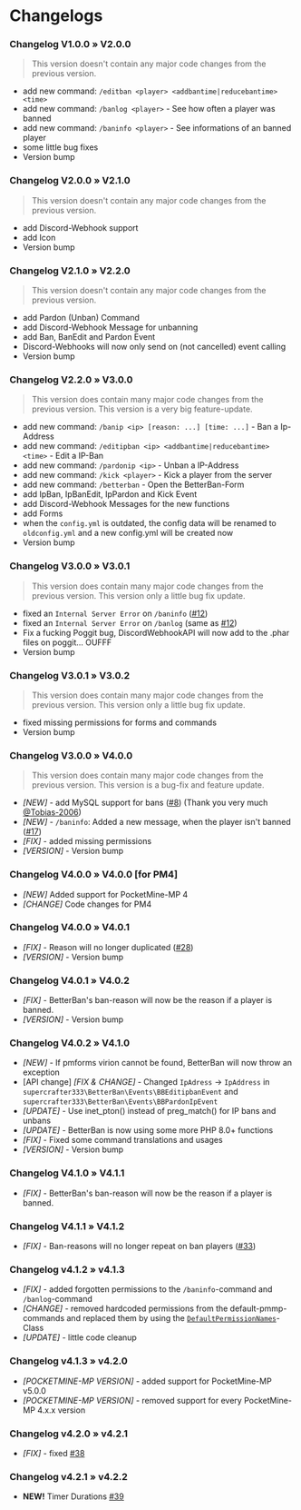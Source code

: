 # Changelogs

### Changelog V1.0.0 » V2.0.0
> This version doesn't contain any major code changes from the previous version.
- add new command: `/editban <player> <addbantime|reducebantime> <time>`
- add new command: `/banlog <player>` - See how often a player was banned
- add new command: `/baninfo <player>` - See informations of an banned player
- some little bug fixes
- Version bump

### Changelog V2.0.0 » V2.1.0
> This version doesn't contain any major code changes from the previous version.
- add Discord-Webhook support
- add Icon
- Version bump

### Changelog V2.1.0 » V2.2.0
> This version doesn't contain any major code changes from the previous version.
- add Pardon (Unban) Command
- add Discord-Webhook Message for unbanning
- add Ban, BanEdit and Pardon Event
- Discord-Webhooks will now only send on (not cancelled) event calling
- Version bump

### Changelog V2.2.0 » V3.0.0
> This version does contain many major code changes from the previous version. This version is a very big feature-update.
- add new command: `/banip <ip> [reason: ...] [time: ...]` - Ban a Ip-Address
- add new command: `/editipban <ip> <addbantime|reducebantime> <time>` - Edit a IP-Ban
- add new command: `/pardonip <ip>` - Unban a IP-Address
- add new command: `/kick <player>` - Kick a player from the server
- add new command: `/betterban` - Open the BetterBan-Form
- add IpBan, IpBanEdit, IpPardon and Kick Event
- add Discord-Webhook Messages for the new functions
- add Forms
- when the `config.yml` is outdated, the config data will be renamed to `oldconfig.yml` and a new config.yml will be created now
- Version bump

### Changelog V3.0.0 » V3.0.1
> This version does contain many major code changes from the previous version. This version only a little bug fix update.
- fixed an `Internal Server Error` on `/baninfo` ([#12](https://github.com/supercrafter333/BetterBan/issues/12))
- fixed an `Internal Server Error` on `/banlog` (same as [#12](https://github.com/supercrafter333/BetterBan/issues/12))
- Fix a fucking Poggit bug, DiscordWebhookAPI will now add to the .phar files on poggit... OUFFF
- Version bump

### Changelog V3.0.1 » V3.0.2
> This version does contain many major code changes from the previous version. This version only a little bug fix update.
- fixed missing permissions for forms and commands
- Version bump

### Changelog V3.0.0 » V4.0.0
> This version does contain many major code changes from the previous version. This version is a bug-fix and feature update.
- *[NEW]* - add MySQL support for bans ([#8](https://github.com/supercrafter333/BetterBan/issues/8)) (Thank you very much [@Tobias-2006](https://github.com/Tobias-2006))
- *[NEW]* - `/baninfo`: Added a new message, when the player isn't banned ([#17](https://github.com/supercrafter333/BetterBan/issues/17))
- *[FIX]* - added missing permissions
- *[VERSION]* - Version bump

### Changelog V4.0.0 » V4.0.0 [for PM4]
- *[NEW]* Added support for PocketMine-MP 4
- *[CHANGE]* Code changes for PM4

### Changelog V4.0.0 » V4.0.1
- *[FIX]* - Reason will no longer duplicated ([#28](https://github.com/supercrafter333/BetterBan/issues/28))
- *[VERSION]* - Version bump

### Changelog V4.0.1 » V4.0.2
- *[FIX]* - BetterBan's ban-reason will now be the reason if a player is banned.
- *[VERSION]* - Version bump

### Changelog V4.0.2 » V4.1.0
- *[NEW]* - If pmforms virion cannot be found, BetterBan will now throw an exception
- [API change]  *[FIX & CHANGE]* - Changed `IpAdress` -> `IpAddress` in `supercrafter333\BetterBan\Events\BBEditipbanEvent` and `supercrafter333\BetterBan\Events\BBPardonIpEvent`
- *[UPDATE]* - Use inet_pton() instead of preg_match() for IP bans and unbans
- *[UPDATE]* - BetterBan is now using some more PHP 8.0+ functions
- *[FIX]* - Fixed some command translations and usages
- *[VERSION]* - Version bump

### Changelog V4.1.0 » V4.1.1
- *[FIX]* - BetterBan's ban-reason will now be the reason if a player is banned.

### Changelog V4.1.1 » V4.1.2
- *[FIX]* - Ban-reasons will no longer repeat on ban players ([#33](https://github.com/supercrafter333/BetterBan/issues/33))

### Changelog v4.1.2 » v4.1.3
- *[FIX]* - added forgotten permissions to the `/baninfo`-command and `/banlog`-command
- *[CHANGE]* - removed hardcoded permissions from the default-pmmp-commands and replaced them by using the [`DefaultPermissionNames`](https://github.com/pmmp/PocketMine-MP/blob/stable/src/permission/DefaultPermissionNames.php)-Class
- *[UPDATE]* - little code cleanup

### Changelog v4.1.3 » v4.2.0
- *[POCKETMINE-MP VERSION]* - added support for PocketMine-MP v5.0.0
- *[POCKETMINE-MP VERSION]* - removed support for every PocketMine-MP 4.x.x version

### Changelog v4.2.0 » v4.2.1
- *[FIX]* - fixed [#38](https://github.com/supercrafter333/BetterBan/issues/38)

### Changelog v4.2.1 » v4.2.2
- **NEW!** Timer Durations [#39](https://github.com/supercrafter333/BetterBan/issues/39)
